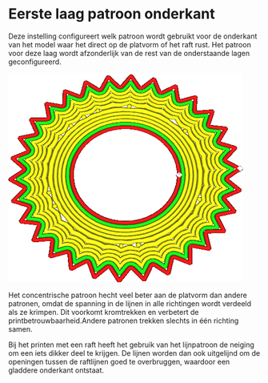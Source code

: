 Eerste laag patroon onderkant 
====
Deze instelling configureert welk patroon wordt gebruikt voor de onderkant van het model waar het direct op de platvorm of het raft rust. Het patroon voor deze laag wordt afzonderlijk van de rest van de onderstaande lagen geconfigureerd.

<!--screenshot {
"image_path": "top_bottom_pattern_0.gif",
"modellen": [
    {
        "script": "gear_hollow.scad",
        "transformatie": ["schaal(0.5)"]
    }
],
"camerapositie": [40, -40, 110],
"settings": {"top_bottom_pattern_0": "concentrisch"},
"laag": [1, 2, 3],
"kleuren": 64
}-->

![De eerste laag is geprint met een concentrisch patroon, de rest is een lijnenpatroon.](../../../articles/images/top_bottom_pattern_0.gif)

Het concentrische patroon hecht veel beter aan de platvorm dan andere patronen, omdat de spanning in de lijnen in alle richtingen wordt verdeeld als ze krimpen. Dit voorkomt kromtrekken en verbetert de printbetrouwbaarheid.Andere patronen trekken slechts in één richting samen.

Bij het printen met een raft heeft het gebruik van het lijnpatroon de neiging om een ​​iets dikker deel te krijgen. De lijnen worden dan ook uitgelijnd om de openingen tussen de raftlijnen goed te overbruggen, waardoor een gladdere onderkant ontstaat.